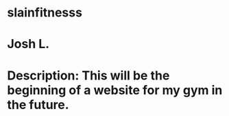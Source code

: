 # slainfitnesss
# Josh L.
# Description: This will be the beginning of a website for my gym in the future. 
